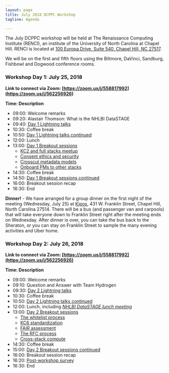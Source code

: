 ```yaml
---
layout: page
title: July 2018 DCPPC Workshop 
tagline: Agenda

---
```


The July DCPPC workshop will be held at The Renaissance Computing Institute (RENCI), an institute of the University of North Carolina at Chapel Hill. RENCI is located at [100 Europa Drive, Suite 540, Chapel Hill, NC 27517](https://www.google.com/maps/place/100+Europa+Dr,+Chapel+Hill,+NC+27517/@35.9392635,-79.020576,17z/data=!3m1!4b1!4m5!3m4!1s0x89ace7f888b92489:0x726a47e95db81d35!8m2!3d35.9392635!4d-79.0183873). 

We will be on the first and fifth floors using the Biltmore, DaVinci, Sandburg, Fishbowl and Dogwood conference rooms.

### Workshop Day 1: July 25, 2018

**Link to connect via Zoom: [https://zoom.us/j/558817992](https://zoom.us/j/562256926)**

**Time: Description**
- 09:00: Welcome remarks
- 09:20: Alastair Thomson: What is the NHLBI DataSTAGE
- 09:40: [Day 1 Lightning talks](https://github.com/dcppc/2018-july-workshop/issues/4)  
- 10:30: Coffee break
- 10:50: [Day 1 Lightning talks continued](https://github.com/dcppc/2018-july-workshop/issues/4) 
- 12:00: Lunch 
- 13:00: [Day 1 Breakout sessions](https://github.com/dcppc/2018-july-workshop/issues?utf8=✓&q=is%3Aopen+label%3A%22Day+1%22+label%3A%22proposed+session%22+)
	- [KC2 and full stacks meetup](https://github.com/dcppc/2018-july-workshop/issues/6)
	- [Consent ethics and security](https://github.com/dcppc/2018-july-workshop/issues/8)
	- [Crosscut metadata models](https://github.com/dcppc/2018-july-workshop/issues/18) 
	- [Onboard PMs to other stacks](https://github.com/dcppc/2018-july-workshop/issues/12) 
- 14:30: Coffee break 
- 14:50: [Day 1 Breakout sessions continued](https://github.com/dcppc/2018-july-workshop/issues?utf8=✓&q=is%3Aopen+label%3A%22Day+1%22+label%3A%22proposed+session%22+)
- 16:00: Breakout session recap 
- 16:30: End


**Dinner!** - We have arranged for a group dinner on the first night of the meeting (Wednesday, July 25) at [Kipos](http://kiposchapelhill.com/), 431 W. Franklin Street, Chapel Hill, North Carolina 27514. There will be a bus (and passenger van and carpools) that will take everyone down to Franklin Street right after the meeting ends on Wednesday. After dinner is over, you can take the bus back to the Sheraton, or you can stay on Franklin Street to sample the many evening activities and Uber home. 

### Workshop Day 2:  July 26, 2018

**Link to connect via Zoom: [https://zoom.us/j/558817992](https://zoom.us/j/562256926)**

**Time: Description**
- 09:00: Welcome remarks
- 09:10: Question and Answer with Team Hydrogen
- 09:30: [Day 2 Lightning talks](https://github.com/dcppc/2018-july-workshop/issues/5)
- 10:30: Coffee break 
- 10:50: [Day 2 Lightning talks continued](https://github.com/dcppc/2018-july-workshop/issues/5)
- 12:00: Lunch, including [*NHLBI DataSTAGE lunch meeting*](https://github.com/dcppc/2018-july-workshop/issues/9)       
- 13:00: [Day 2 Breakout sessions](https://github.com/dcppc/2018-july-workshop/issues?utf8=✓&q=is%3Aopen+label%3A%22Day+2%22+label%3A%22proposed+session%22+)
	- [The whitelist process](https://github.com/dcppc/2018-july-workshop/issues/17) 
	- [KC6 standardization](https://github.com/dcppc/2018-july-workshop/issues/7) 
	- [FAIR assessment](https://github.com/dcppc/2018-july-workshop/issues/19)
	-  [The RFC process](https://github.com/dcppc/2018-july-workshop/issues/16) 
	-  [Cross-stack compute](https://github.com/dcppc/2018-july-workshop/issues/14) 	
- 14:30: Coffee break 
- 15:00: [Day 2 Breakout sessions continued](https://github.com/dcppc/2018-july-workshop/issues?utf8=✓&q=is%3Aopen+label%3A%22Day+2%22+label%3A%22proposed+session%22+)
- 16:00: Breakout session recap 
- 16:20: [Post-workshop survey](https://ucdavis.co1.qualtrics.com/jfe/form/SV_43isVLx7nDYnOuN)
- 16:30: End

